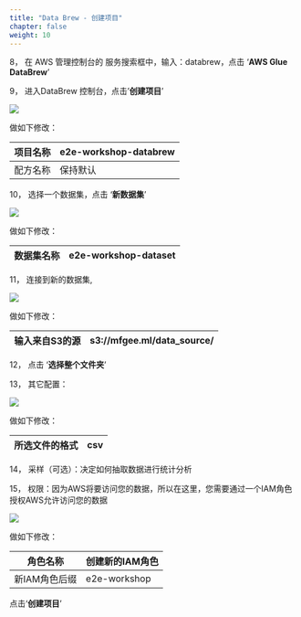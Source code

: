 ```yaml
---
title: "Data Brew - 创建项目"
chapter: false
weight: 10
---
```


8， 在 AWS 管理控制台的 服务搜索框中，输入：databrew，点击 ‘**AWS Glue DataBrew**’

9， 进入DataBrew 控制台，点击’**创建项目**’

![](/images/LakeHouse/3_1_0_brew_create_project.png)

做如下修改：

| 项目名称 | e2e-workshop-databrew |
| -------- | --------------------- |
| 配方名称 | 保持默认              |

10， 选择一个数据集，点击 ‘**新数据集**’

![](/images/LakeHouse/3_1_1_brew_dataset.png)

做如下修改：

| 数据集名称 | e2e-workshop-dataset |
| ---------- | -------------------- |

11， 连接到新的数据集,

![](/images/LakeHouse/3_1_2_brew_dataset_source.png)

做如下修改：

| 输入来自S3的源 | s3://mfgee.ml/data_source/ |
| -------------- | -------------------------- |

12， 点击 ‘**选择整个文件夹**’

13， 其它配置：

![](/images/LakeHouse/3_1_3_brew_dataset_csv.png)

做如下修改：

| 所选文件的格式 | csv  |
| -------------- | ---- |

14， 采样（可选）：决定如何抽取数据进行统计分析

15， 权限：因为AWS将要访问您的数据，所以在这里，您需要通过一个IAM角色授权AWS允许访问您的数据

![](/images/LakeHouse/3_1_4_brew_iam.png)

做如下修改：

| 角色名称      | 创建新的IAM角色 |
| ------------- | --------------- |
| 新IAM角色后缀 | e2e-workshop    |

点击‘**创建项目**’
